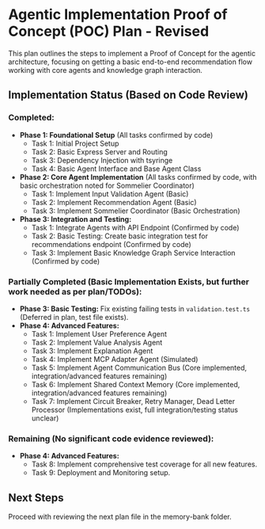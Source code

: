 # Agentic Implementation Proof of Concept (POC) Plan - Revised

This plan outlines the steps to implement a Proof of Concept for the agentic architecture, focusing on getting a basic end-to-end recommendation flow working with core agents and knowledge graph interaction.

## Implementation Status (Based on Code Review)

### Completed:
- **Phase 1: Foundational Setup** (All tasks confirmed by code)
    - Task 1: Initial Project Setup
    - Task 2: Basic Express Server and Routing
    - Task 3: Dependency Injection with tsyringe
    - Task 4: Basic Agent Interface and Base Agent Class
- **Phase 2: Core Agent Implementation** (All tasks confirmed by code, with basic orchestration noted for Sommelier Coordinator)
    - Task 1: Implement Input Validation Agent (Basic)
    - Task 2: Implement Recommendation Agent (Basic)
    - Task 3: Implement Sommelier Coordinator (Basic Orchestration)
- **Phase 3: Integration and Testing:**
    - Task 1: Integrate Agents with API Endpoint (Confirmed by code)
    - Task 2: Basic Testing: Create basic integration test for recommendations endpoint (Confirmed by code)
    - Task 3: Implement Basic Knowledge Graph Service Interaction (Confirmed by code)

### Partially Completed (Basic Implementation Exists, but further work needed as per plan/TODOs):
- **Phase 3: Basic Testing:** Fix existing failing tests in `validation.test.ts` (Deferred in plan, test file exists).
- **Phase 4: Advanced Features:**
    - Task 1: Implement User Preference Agent
    - Task 2: Implement Value Analysis Agent
    - Task 3: Implement Explanation Agent
    - Task 4: Implement MCP Adapter Agent (Simulated)
    - Task 5: Implement Agent Communication Bus (Core implemented, integration/advanced features remaining)
    - Task 6: Implement Shared Context Memory (Core implemented, integration/advanced features remaining)
    - Task 7: Implement Circuit Breaker, Retry Manager, Dead Letter Processor (Implementations exist, full integration/testing status unclear)

### Remaining (No significant code evidence reviewed):
- **Phase 4: Advanced Features:**
    - Task 8: Implement comprehensive test coverage for all new features.
    - Task 9: Deployment and Monitoring setup.

## Next Steps
Proceed with reviewing the next plan file in the memory-bank folder.
